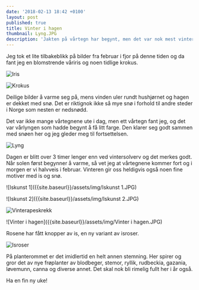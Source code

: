 ```yaml
---
date: '2018-02-13 18:42 +0100'
layout: post
published: true
title: Vinter i hagen
thumbnail: Lyng.JPG
description: 'Jakten på vårtegn har begynt, men det var nok mest vintertegn jeg fant.'
---
```


Jeg tok et lite tilbakeblikk på bilder fra februar i fjor på denne tiden og da fant jeg en blomstrende våriris og noen tidlige krokus. 

![Iris]({{site.baseurl}}/assets/img/Iris.JPG)


![Krokus]({{site.baseurl}}/assets/img/Krokus.JPG)

Deilige bilder å varme seg på, mens vinden uler rundt hushjørnet og hagen er dekket med snø. Det er riktignok ikke så mye snø i forhold til andre steder i Norge som nesten er nedsnødd.

Det var ikke mange vårtegnene ute i dag, men ett vårtegn fant jeg, og det var vårlyngen som hadde begynt å få litt farge. Den klarer seg godt sammen med snøen her og jeg gleder meg til fortsettelsen.

![Lyng]({{site.baseurl}}/assets/img/Lyng.JPG)

Dagen er blitt over 3 timer lenger enn ved vintersolverv og det merkes godt. Når solen først begynner å varme, så vet jeg at vårtegnene kommer fort og i morgen er vi halvveis i februar. Vinteren gir oss heldigvis også noen fine motiver med is og snø. 

![Iskunst 1]({{site.baseurl}}/assets/img/Iskunst 1.JPG)


![Iskunst 2]({{site.baseurl}}/assets/img/Iskunst 2.JPG)


![Vinterapeskrekk]({{site.baseurl}}/assets/img/Vinterapeskrekk.JPG)


![Vinter i hagen]({{site.baseurl}}/assets/img/Vinter i hagen.JPG)


Rosene har fått knopper av is, en ny variant av isroser. 

![Isroser]({{site.baseurl}}/assets/img/Isroser.JPG)


På planterommet er det imidlertid en helt annen stemning. Her spirer og gror det av nye frøplanter av blodbeger, stemor, ryllik, rudbeckia, gazania, løvemunn, canna og diverse annet.  Det skal nok bli rimelig fullt her i år også. 

Ha en fin ny uke!
